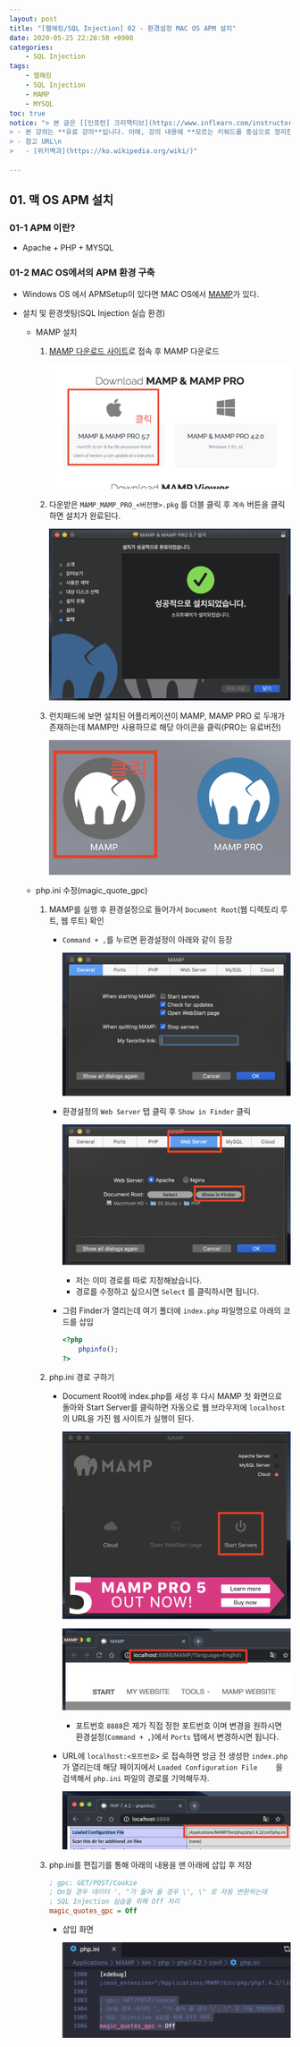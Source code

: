 ```yaml
---
layout: post
title: "[웹해킹/SQL Injection] 02 - 환경설정 MAC OS APM 설치"
date: 2020-05-25 22:28:50 +0900
categories: 
    - SQL Injection
tags:
    - 웹해킹
    - SQL Injection
    - MAMP
    - MYSQL
toc: true
notice: "> 본 글은 [[인프런] 크리핵티브](https://www.inflearn.com/instructors/213605/courses)님의 [모의해킹 실무자가 알려주는, SQL Injection 공격 기법과 시큐어 코딩 : PART 1](https://www.inflearn.com/course/sql-injection-secure-coding-1) 강의를 듣고 정리한 글 입니다.\n
> - 본 강의는 **유료 강의**입니다. 이에, 강의 내용에 **모르는 키워드를 중심으로 정리한 내용**이고, 또한 해당 강의를 듣고 저의 개인적인 학습 목표, 느낌을 기반으로 정리할 것 입니다. 이점 참고 부탁드립니다.\n
> - 참고 URL\n
>   - [위키백과](https://ko.wikipedia.org/wiki/)"

---
```


## 01. 맥 OS APM 설치

### 01-1 APM 이란?
- Apache + PHP + MYSQL

### 01-2 MAC OS에서의 APM 환경 구축
- Windows OS 에서 APMSetup이 있다면 MAC OS에서 [MAMP](https://www.mamp.info/en/mac/)가 있다.

- 설치 및 환경셋팅(SQL Injection 실습 환경)
    - MAMP 설치

        1. [MAMP 다운로드 사이트](https://www.mamp.info/en/downloads/)로 접속 후 MAMP 다운로드
            
            ![-](/assets/웹해킹/SQL-Injection/img-0001.png)
        
        2. 다운받은 `MAMP_MAMP_PRO_<버전명>.pkg` 를 더블 클릭 후 `계속` 버튼을 클릭하면 설치가 완료된다.

            ![-](/assets/웹해킹/SQL-Injection/img-0002.png)

        3. 런치패드에 보면 설치된 어플리케이션이 MAMP, MAMP PRO 로 두개가 존재하는데 MAMP만 사용하므로 해당 아이콘을 클릭(PRO는 유료버전)

            ![-](/assets/웹해킹/SQL-Injection/img-0003.png)
    
    - php.ini 수정(magic_quote_gpc)

        1. MAMP를 실행 후 환경설정으로 들어가서 `Document Root`(웹 디렉토리 루트, 웹 루트) 확인
            - `Command + ,`를 누르면 환경설정이 아래와 같이 등장

                ![-](/assets/웹해킹/SQL-Injection/img-0004.png)

            - 환경설정의 `Web Server` 탭 클릭 후 `Show in Finder` 클릭

                ![-](/assets/웹해킹/SQL-Injection/img-0005.png)
                    
                - 저는 이미 경로를 따로 지정해놨습니다.
                - 경로를 수정하고 싶으시면 `Select` 를 클릭하시면 됩니다. 
            
            - 그럼 Finder가 열리는데 여기 폴더에 `index.php` 파일명으로 아래의 코드를 삽입

                ```php
                <?php
                    phpinfo();
                ?>
                ```    
        2. php.ini 경로 구하기
            - Document Root에 index.php를 새성 후 다시 MAMP 첫 화면으로 돌아와 Start Server를 클릭하면 자동으로 웹 브라우저에 `localhost`의 URL을 가진 웹 사이트가 실행이 된다.

                ![-](/assets/웹해킹/SQL-Injection/img-0006.png)

                ![-](/assets/웹해킹/SQL-Injection/img-0007.png)
                
                - 포트번호 `8888`은 제가 직접 정한 포트번호 이며 변경을 원하시면 환경설정(`Command + ,`)에서 `Ports` 탭에서 변경하시면 됩니다.
            
            - URL에 `localhost:<포트번호>` 로 접속하면 방금 전 생성한 `index.php` 가 열리는데 해당 페이지에서 `Loaded Configuration File	` 을 검색해서 `php.ini` 파일의 경로를 기억해두자.
                
                ![-](/assets/웹해킹/SQL-Injection/img-0008.png)
                
        3. php.ini를 편집기를 통해 아래의 내용을 맨 아래에 삽입 후 저장
            
            ```ini
            ; gpc: GET/POST/Cookie
            ; On일 경우 데이터 ', "가 들어 올 경우 \', \" 로 자동 변환하는데
            ; SQL Injection 실습을 위해 Off 처리
            magic_quotes_gpc = Off
            ```
            - 삽입 화면

                ![-](/assets/웹해킹/SQL-Injection/img-0009.png)
